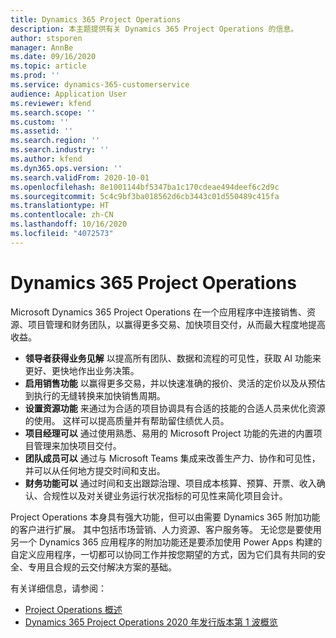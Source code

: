 ```yaml
---
title: Dynamics 365 Project Operations
description: 本主题提供有关 Dynamics 365 Project Operations 的信息。
author: stsporen
manager: AnnBe
ms.date: 09/16/2020
ms.topic: article
ms.prod: ''
ms.service: dynamics-365-customerservice
audience: Application User
ms.reviewer: kfend
ms.search.scope: ''
ms.custom: ''
ms.assetid: ''
ms.search.region: ''
ms.search.industry: ''
ms.author: kfend
ms.dyn365.ops.version: ''
ms.search.validFrom: 2020-10-01
ms.openlocfilehash: 8e1001144bf5347ba1c170cdeae494deef6c2d9c
ms.sourcegitcommit: 5c4c9bf3ba018562d6cb3443c01d550489c415fa
ms.translationtype: HT
ms.contentlocale: zh-CN
ms.lasthandoff: 10/16/2020
ms.locfileid: "4072573"
---
```

# <a name="dynamics-365-project-operations"></a>Dynamics 365 Project Operations

Microsoft Dynamics 365 Project Operations 在一个应用程序中连接销售、资源、项目管理和财务团队，以赢得更多交易、加快项目交付，从而最大程度地提高收益。

-   **领导者获得业务见解** 以提高所有团队、数据和流程的可见性，获取 AI 功能来更好、更快地作出业务决策。
-   **启用销售功能** 以赢得更多交易，并以快速准确的报价、灵活的定价以及从预估到执行的无缝转换来加快销售周期。
-   **设置资源功能** 来通过为合适的项目协调具有合适的技能的合适人员来优化资源的使用。 这样可以提高质量并有帮助留住绩优人员。
-   **项目经理可以** 通过使用熟悉、易用的 Microsoft Project 功能的先进的内置项目管理来加快项目交付。
-   **团队成员可以** 通过与 Microsoft Teams 集成来改善生产力、协作和可见性，并可以从任何地方提交时间和支出。
-   **财务功能可以** 通过时间和支出跟踪治理、项目成本核算、预算、开票、收入确认、合规性以及对关键业务运行状况指标的可见性来简化项目会计。

Project Operations 本身具有强大功能，但可以由需要 Dynamics 365 附加功能的客户进行扩展。 其中包括市场营销、人力资源、客户服务等。 无论您是要使用另一个 Dynamics 365 应用程序的附加功能还是要添加使用 Power Apps 构建的自定义应用程序，一切都可以协同工作并按您期望的方式，因为它们具有共同的安全、专用且合规的云交付解决方案的基础。

有关详细信息，请参阅：

- [Project Operations 概述](https://dynamics.microsoft.com/en-us/project-operations/overview/)
- [Dynamics 365 Project Operations 2020 年发行版本第 1 波概览](https://docs.microsoft.com/dynamics365-release-plan/2020wave1/dynamics365-project-operations/)

